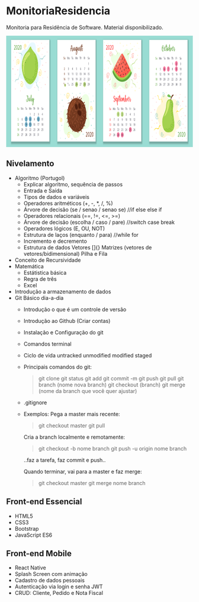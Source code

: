 # MonitoriaResidencia
Monitoria para Residência de Software. Material disponibilizado.

<p align='center'><img src="image/calendario.png" height="300" alt="calendar"></p>

## Nivelamento
* Algoritmo (Portugol)
  * Explicar algoritmo, sequência de passos
  * Entrada e Saída
  * Tipos de dados e variáveis
  * Operadores aritméticos (+, -, *, /, %)
  * Árvore de decisão (se / senao / senao se) //if else else if
  * Operadores relacionais (==, !=, <=, >=)
  * Árvore de decisão (escolha / caso / pare) //switch case break
  * Operadores lógicos (E, OU, NOT)
  * Estrutura de laços (enquanto / para) //while for
  * Incremento e decremento
  * Estrutura de dados Vetores []{} Matrizes (vetores de vetores/bidimensional) Pilha e Fila
* Conceito de Recursividade
* Matemática
  * Estátistica básica
  * Regra de três
  * Excel
* Introdução a armazenamento de dados
* Git Básico dia-a-dia
  * Introdução o que é um controle de versão
  * Introdução ao Github (Criar contas)
  * Instalação e Configuração do git
  * Comandos terminal
  * Ciclo de vida untracked unmodified modified staged
  * Principais comandos do git:
    > git clone
    > git status
    > git add
    > git commit -m
    > git push
    > git pull
    > git branch (nome nova branch)
    > git checkout (branch)
    > git merge (nome da branch que você quer ajustar)
  * .gitignore
  * Exemplos:
    Pega a master mais recente:
    > git checkout master
    > git pull

    Cria a branch localmente e remotamente:
    > git checkout -b nome branch
    > git push -u origin nome branch

    ..faz a tarefa, faz commit e push..

    Quando terminar, vai para a master e faz merge:
    > git checkout master
    > git merge nome branch

## Front-end Essencial
* HTML5
* CSS3
* Bootstrap
* JavaScript ES6
  
## Front-end Mobile
* React Native
* Splash Screen com animação
* Cadastro de dados pessoais
* Autenticação via login e senha JWT 
* CRUD: Cliente, Pedido e Nota Fiscal